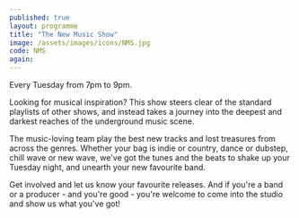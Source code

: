 ```yaml
---
published: true
layout: programme
title: "The New Music Show"
image: /assets/images/icons/NMS.jpg
code: NMS
again:
---
```


Every Tuesday from 7pm to 9pm.

Looking for musical inspiration? This show steers clear of the standard playlists of other shows, and instead takes a journey into the deepest and darkest reaches of the underground music scene.

The music-loving team play the best new tracks and lost treasures from across the genres. Whether your bag is indie or country, dance or dubstep, chill wave or new wave, we've got the tunes and the beats to shake up your Tuesday night, and unearth your new favourite band.

Get involved and let us know your favourite releases. And if you're a band or a producer - and you're good - you're welcome to come into the studio and show us what you've got!
